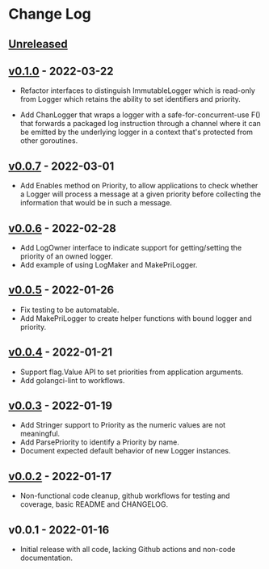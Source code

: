 # Change Log

## [Unreleased]

## [v0.1.0] - 2022-03-22

* Refactor interfaces to distinguish ImmutableLogger which is read-only
  from Logger which retains the ability to set identifiers and priority.

* Add ChanLogger that wraps a logger with a safe-for-concurrent-use F()
  that forwards a packaged log instruction through a channel where it
  can be emitted by the underlying logger in a context that's protected
  from other goroutines.

## [v0.0.7] - 2022-03-01

* Add Enables method on Priority, to allow applications to check whether
  a Logger will process a message at a given priority before collecting
  the information that would be in such a message.

## [v0.0.6] - 2022-02-28

* Add LogOwner interface to indicate support for getting/setting the
  priority of an owned logger.
* Add example of using LogMaker and MakePriLogger.

## [v0.0.5] - 2022-01-26

* Fix testing to be automatable.
* Add MakePriLogger to create helper functions with bound logger and
  priority.

## [v0.0.4] - 2022-01-21

* Support flag.Value API to set priorities from application arguments.
* Add golangci-lint to workflows.

## [v0.0.3] - 2022-01-19

* Add Stringer support to Priority as the numeric values are not meaningful.
* Add ParsePriority to identify a Priority by name.
* Document expected default behavior of new Logger instances.

## [v0.0.2] - 2022-01-17

* Non-functional code cleanup, github workflows for testing and
  coverage, basic README and CHANGELOG.

## v0.0.1 - 2022-01-16

* Initial release with all code, lacking Github actions and non-code
  documentation.

[Unreleased]: https://github.com/pabigot/logwrap/compare/main...next
[v0.0.2]: https://github.com/pabigot/logwrap/compare/v0.0.1...v0.0.2
[v0.0.3]: https://github.com/pabigot/logwrap/compare/v0.0.2...v0.0.3
[v0.0.4]: https://github.com/pabigot/logwrap/compare/v0.0.3...v0.0.4
[v0.0.5]: https://github.com/pabigot/logwrap/compare/v0.0.4...v0.0.5
[v0.0.6]: https://github.com/pabigot/logwrap/compare/v0.0.5...v0.0.6
[v0.0.7]: https://github.com/pabigot/logwrap/compare/v0.0.6...v0.0.7
[v0.1.0]: https://github.com/pabigot/logwrap/compare/v0.0.7...v0.1.0
